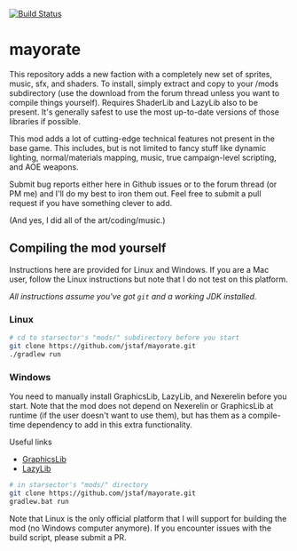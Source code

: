 [![Build Status](https://travis-ci.org/jstaf/mayorate.svg?branch=master)](https://travis-ci.org/jstaf/mayorate)

mayorate
===============================

This repository adds a new faction with a completely new set of sprites, music,
sfx, and shaders. To install, simply extract and copy to your /mods subdirectory
(use the download from the forum thread unless you want to compile things
yourself). Requires ShaderLib and LazyLib also to be present. It's generally
safest to use the most up-to-date versions of those libraries if possible.

This mod adds a lot of cutting-edge technical features not present in the base
game. This includes, but is not limited to fancy stuff like dynamic lighting,
normal/materials mapping, music, true campaign-level scripting, and AOE weapons.

Submit bug reports either here in Github issues or to the forum thread (or PM
me) and I'll do my best to iron them out. Feel free to submit a pull request if
you have something clever to add.

(And yes, I did all of the art/coding/music.)

## Compiling the mod yourself

Instructions here are provided for Linux and Windows. If you are a Mac user,
follow the Linux instructions but note that I do not test on this platform.

*All instructions assume you've got `git` and a working JDK installed.*

### Linux

```bash
# cd to starsector's "mods/" subdirectory before you start
git clone https://github.com/jstaf/mayorate.git
./gradlew run
```

### Windows

You need to manually install GraphicsLib, LazyLib, and Nexerelin before you
start. Note that the mod does not depend on Nexerelin or GraphicsLib at runtime
(if the user doesn't want to use them), but has them as a compile-time
dependency to add in this extra functionality.

Useful links
+ [GraphicsLib](http://fractalsoftworks.com/forum/index.php?topic=10982.0)
+ [LazyLib](http://fractalsoftworks.com/forum/index.php?topic=5444.0)

```bash
# in starsector's "mods/" directory
git clone https://github.com/jstaf/mayorate.git
gradlew.bat run
```

Note that Linux is the only official platform that I will support for building
the mod (no Windows computer anymore). If you encounter issues with the build
script, please submit a PR.
